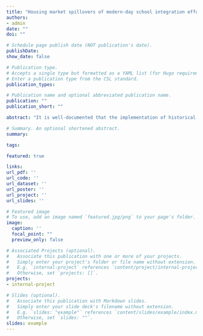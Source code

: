 ```yaml
---
title: "Housing market spillovers of modern-day school integration efforts"
authors:
- admin
date: ""
doi: ""

# Schedule page publish date (NOT publication's date).
publishDate:
show_date: false

# Publication type.
# Accepts a single type but formatted as a YAML list (for Hugo requirements).
# Enter a publication type from the CSL standard.
publication_types:

# Publication name and optional abbreviated publication name.
publication: ""
publication_short: ""

abstract: "It is well-documented that the implementation of historical desegregation plans often led to "white flight," where white parents affected by integration plans either moved their children to private schools or relocated to avoid integration. However, the extent to which white or "rich" flight continues in response to modern school integration efforts is unclear. This paper examines the persistence of this phenomenon by studying a recent elementary school integration policy implemented by Charlotte-Mecklenburg Schools (CMS) in 2018. Using data on house characteristics, house sales, and CMS attendance boundaries before and after the policy change, I compare properties on either side of the affected attendance boundaries — one affected by the policy and the other not — to determine whether the policy influenced the likelihood of a house being sold or the sale price of houses."

# Summary. An optional shortened abstract.
summary: 

tags:

featured: true

links:
url_pdf: ''
url_code: ''
url_dataset: ''
url_poster: ''
url_project: ''
url_slides: ''

# Featured image
# To use, add an image named `featured.jpg/png` to your page's folder. 
image:
  caption: ''
  focal_point: ""
  preview_only: false

# Associated Projects (optional).
#   Associate this publication with one or more of your projects.
#   Simply enter your project's folder or file name without extension.
#   E.g. `internal-project` references `content/project/internal-project/index.md`.
#   Otherwise, set `projects: []`.
projects:
- internal-project

# Slides (optional).
#   Associate this publication with Markdown slides.
#   Simply enter your slide deck's filename without extension.
#   E.g. `slides: "example"` references `content/slides/example/index.md`.
#   Otherwise, set `slides: ""`.
slides: example
---
```


